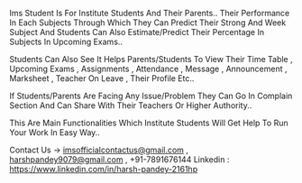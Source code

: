 Ims Student Is For Institute Students And Their Parents.. Their Performance In Each Subjects Through Which They Can Predict Their Strong And Week Subject And Students Can Also Estimate/Predict Their Percentage In Subjects In Upcoming Exams..

Students Can Also See It Helps Parents/Students To View Their Time Table , Upcoming Exams , Assignments , Attendance , Message , Announcement , Marksheet , Teacher On Leave , Their Profile Etc..

If Students/Parents Are Facing Any Issue/Problem They Can Go In Complain Section And Can Share With Their Teachers Or Higher Authority..

This Are Main Functionalities Which Institute Students Will Get Help To Run Your Work In Easy Way..

Contact Us -> imsofficialcontactus@gmail.com , harshpandey9079@gmail.com , +91-7891676144
Linkedin : https://www.linkedin.com/in/harsh-pandey-2161hp
